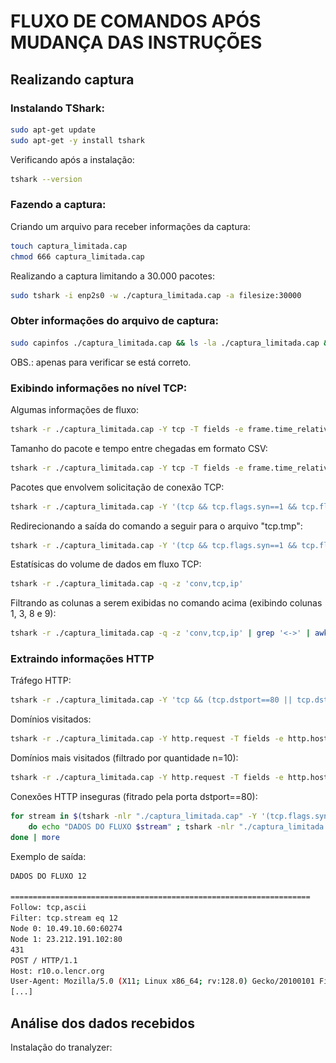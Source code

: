 <!-- # Avaliação de Redes -->

# FLUXO DE COMANDOS APÓS MUDANÇA DAS INSTRUÇÕES

## Realizando captura
### Instalando TShark:
```sh
sudo apt-get update
sudo apt-get -y install tshark
```

Verificando após a instalação:
```sh
tshark --version
```
### Fazendo a captura:
Criando um arquivo para receber informações da captura:
```sh
touch captura_limitada.cap
chmod 666 captura_limitada.cap 
```

Realizando a captura limitando a 30.000 pacotes:
```sh
sudo tshark -i enp2s0 -w ./captura_limitada.cap -a filesize:30000
```

### Obter informações do arquivo de captura:
```sh
sudo capinfos ./captura_limitada.cap && ls -la ./captura_limitada.cap && uname -ompvn
```
OBS.: apenas para verificar se está correto.

### Exibindo informações no nível TCP:

Algumas informações de fluxo:
```sh
tshark -r ./captura_limitada.cap -Y tcp -T fields -e frame.time_relative -e ip.proto -e ip.src -e ip.dst -e tcp.srcport -e tcp.dstport
```

Tamanho do pacote e tempo entre chegadas em formato CSV:
```sh
tshark -r ./captura_limitada.cap -Y tcp -T fields -e frame.time_relative -e ip.proto -e ip.src -e ip.dst -e tcp.srcport -e tcp.dstport -e ip.len -e frame.time_delta -E separator=,
```

Pacotes que envolvem solicitação de conexão TCP:
```sh
tshark -r ./captura_limitada.cap -Y '(tcp && tcp.flags.syn==1 && tcp.flags.ack==0)' -T fields -e frame.number -e frame.time_relative -e ip.proto -e ip.src -e ip.dst -e tcp.srcport -e tcp.dstport -e ip.len -e frame.time_delta -E separator=,
```

Redirecionando a saída do comando a seguir para o arquivo "tcp.tmp":
```sh
tshark -r ./captura_limitada.cap -Y '(tcp && tcp.flags.syn==1 && tcp.flags.ack==0)' -T fields -e frame.number -e frame.time_relative -e ip.proto -e ip.src -e ip.dst -e tcp.srcport -e tcp.dstport -e ip.len -e frame.time_delta -E separator=, > ./tcp.tmp
```

Estatísicas do volume de dados em fluxo TCP:
```sh
tshark -r ./captura_limitada.cap -q -z 'conv,tcp,ip'
```

Filtrando as colunas a serem exibidas no comando acima (exibindo colunas 1, 3, 8 e 9):
```sh
tshark -r ./captura_limitada.cap -q -z 'conv,tcp,ip' | grep '<->' | awk '{ print $1 "," $3 "," $8 "," $9"," $11 }'
```

### Extraindo informações HTTP
Tráfego HTTP:
```sh
tshark -r ./captura_limitada.cap -Y 'tcp && (tcp.dstport==80 || tcp.dstport==443)' -T fields -e frame.number -e frame.time_relative -e ip.proto -e ip.src -e ip.dst -e tcp.srcport -e tcp.dstport -e ip.len -e frame.time_delta -E separator=\,
```

Domínios visitados:
```sh
tshark -r ./captura_limitada.cap -Y http.request -T fields -e http.host | sort -u
```

Domínios mais visitados (filtrado por quantidade n=10):
```sh
tshark -r ./captura_limitada.cap -Y http.request -T fields -e http.host | sort -u
```

Conexões HTTP inseguras (fitrado pela porta dstport==80):
```sh
for stream in $(tshark -nlr "./captura_limitada.cap" -Y '(tcp.flags.syn==1 && tcp.dstport==80)' -T fields -e tcp.stream | sort -n | uniq); 
    do echo "DADOS DO FLUXO $stream" ; tshark -nlr "./captura_limitada.cap" -q -z "follow,tcp,ascii,$stream";
done | more
```

Exemplo de saída:
```sh
DADOS DO FLUXO 12

===================================================================
Follow: tcp,ascii
Filter: tcp.stream eq 12
Node 0: 10.49.10.60:60274
Node 1: 23.212.191.102:80
431
POST / HTTP/1.1
Host: r10.o.lencr.org
User-Agent: Mozilla/5.0 (X11; Linux x86_64; rv:128.0) Gecko/20100101 Firefox/
[...]
```

## Análise dos dados recebidos
Instalação do tranalyzer:


<!-- ## Comandos para instalar ferramentas necessarias

Instalação das ferramentas necessárias para a avaliação:
```sh
sudo apt-get update
sudo apt-get -y install wireshark-common tshark tcpdump
```

Verificando a instalação:
```sh
wireshark --version
```

Esses pacotes não foram instalados:
```sh
tshark --version
tcpdump --version
```

Instalei individualmente:
```sh
sudo apt-get -y install tshark
sudo apt-get -y install tcpdump
```

Verificando após a segunda instalação:
```sh
tcpdump --version
tshark --version
```

Rodando esse comando apenas para garantir:
```sh
sudo apt -y --fix-broken install
```

## Comandos para realizar a captura

Comandos para verificar o tráfego tcp da placa ethernet:
```sh
sudo tcpdump -D
```

O comando abaixo exibe o trafego de rede da placa de rede 1:
```sh
sudo tcpdump -i 1 tcp
```

E equivalente ao comando a seguir:
```sh
sudo tcpdump -i enp2s0
```

Filtrar para trafego TCP:
```sh
sudo tcpdump -i enp2s0 tcp
```

Redirecionando a saida do comando para um arquivo:
```sh
sudo tcpdump -i enp2s0 tcp -w ./captura.pcap
```

Copiando o arquivo para uma pasta que qualquer um consegue ler o arquivo:
```sh
cp captura.pcap /tmp/
```

OBS.: não é necessário se for criado na pasta de aluno

Dando permissão de leitura:
```sh
chmod 444 /tmp/captura.pcap 
```

## Wireshark

Apos isso, e preciso abrir o wiresharkpara visualizar as informacoes do arquivo de captura:
```sh
wireshark
```
O programa sera aberto, apresentando a seguinte interface grafica:
![alt text](./images/image-1.png)

No canto superior direito seleciona-se a opcao "File" e em seguida "Open" para abrir o arquivo. A interface abaixo sera aberta e o caminho do arquivo deve ser acessado/fornecido no campo de texto:
![alt text](./images/image-2.png)

Ao abrir, serão apresentadas as capturas feitas pelo tcpdump:
![alt text](./images/image.png)

Para pesquisar por um IP específico, eh preciso formular uma string de busca informando o IP desejado e inserir no campo de texto na parte superior da pagina:
![alt text](./images/image-3.png)

## Exportacao e tratamento dos dados de captura

Por fim, para exportar os dados em formato .csv, sera necessario selecionar "File", "Export Packet Dissections" e "As CSV" como mostra a imagem abaixo:
![alt text](./images/image-4.png)

Convertendo o campo tempo das capturas para o formato Epoch e apresentando o resultado no terminal:
```sh
tshark -r /tmp/captura.pcap -Y tcp -T fields -e frame.time_epoch
```

Redirecionando a saída para um arquivo de texto:
```sh
tshark -r /tmp/captura.pcap -Y tcp -T fields -e frame.time_epoch > /tmp/tempo
```

Exibir portas de origem das capturas:
```sh
tshark -r /tmp/captura.pcap -Y tcp -T fields -e tcp.srcport
```

Redirecionando a saída para umm arquivo de texto:
```sh
tshark -r /tmp/captura.pcap -Y tcp -T fields -e tcp.srcport > /tmp/porta_origem
```

## Adicionar campo tempo e porta de origem na captura exportada
Primeiramente movi/copiei os arquivos gerados no passo anterior para o diretório atual:
```sh
cp /tmp/porta_origem ./csv
cp /tmp/tempo ./csv
```
### Escrevendo script
Depois disso escrevi o seguinte [script](./script.py):
```py
with open("./csv/captura_exportada2.csv", "r") as input, open("./csv/tempo", "r") as f1, open("./csv/porta_origem", "r") as f2:
    input_lines = input.readlines()
    f1_lines = f1.readlines()
    f2_lines = f2.readlines()
with open("./csv/captura_alterada.csv", "w") as captura_alterada:
    for line1, line2, input_line in zip(f1_lines, f2_lines, input_lines):
        captura_alterada.write(f"{input_line.strip()}, {line1.strip()}, {line2.strip()}\n")
```

Esse script é responsável por ler três arquivos, o arquivo .csv com as informações da captura, o arquivo com o tempo criado anteriormente e o arquivo com as portas de origem também criados anteriormente. Após fazer a leitura desses arquivos e criar uma lista com as linhas, essas linhas são iteradas e escritas em um novo arquivo, "[captura_alterada](./csv/captura_alterada.csv)".

### Executando script
O script pode ser rodado com o seguinte comando:
```sh
python3 ./script.py 
``` -->